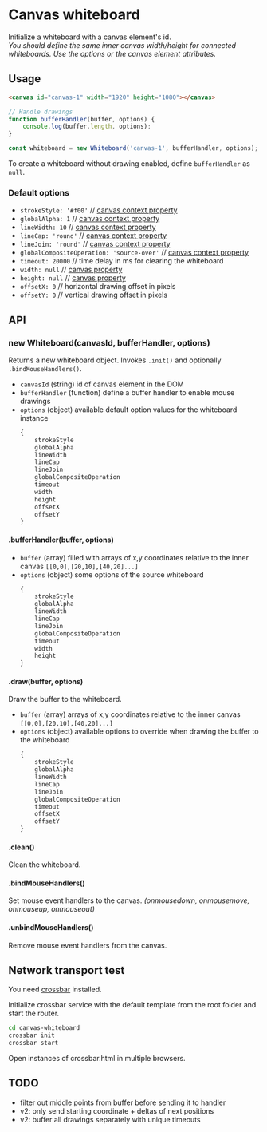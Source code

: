 # Canvas whiteboard
Initialize a whiteboard with a canvas element's id.  
*You should define the same inner canvas width/height for connected whiteboards. Use the options or the canvas element attributes.*

## Usage
```html
<canvas id="canvas-1" width="1920" height="1080"></canvas>
```

```javascript
// Handle drawings
function bufferHandler(buffer, options) {
    console.log(buffer.length, options);
}

const whiteboard = new Whiteboard('canvas-1', bufferHandler, options);
```

To create a whiteboard without drawing enabled, define `bufferHandler` as `null`.

### Default options
  * `strokeStyle: '#f00'` // [canvas context property](https://developer.mozilla.org/en-US/docs/Web/API/CanvasRenderingContext2D/strokeStyle)
  * `globalAlpha: 1` // [canvas context property](https://developer.mozilla.org/en-US/docs/Web/API/CanvasRenderingContext2D/globalAlpha)
  * `lineWidth: 10` // [canvas context property](https://developer.mozilla.org/en-US/docs/Web/API/CanvasRenderingContext2D/lineWidth)
  * `lineCap: 'round'` // [canvas context property](https://developer.mozilla.org/en-US/docs/Web/API/CanvasRenderingContext2D/lineCap)
  * `lineJoin: 'round'` // [canvas context property](https://developer.mozilla.org/en-US/docs/Web/API/CanvasRenderingContext2D/lineJoin)
  * `globalCompositeOperation: 'source-over'` // [canvas context property](https://developer.mozilla.org/en-US/docs/Web/API/CanvasRenderingContext2D/globalCompositeOperation)
  * `timeout: 20000` // time delay in ms for clearing the whiteboard
  * `width: null` // [canvas property](https://developer.mozilla.org/en-US/docs/Web/API/HTMLCanvasElement/width)
  * `height: null` // [canvas property](https://developer.mozilla.org/en-US/docs/Web/API/HTMLCanvasElement/height)
  * `offsetX: 0` // horizontal drawing offset in pixels
  * `offsetY: 0` // vertical drawing offset in pixels

## API
### new Whiteboard(canvasId, bufferHandler, options)
Returns a new whiteboard object. Invokes `.init()` and optionally `.bindMouseHandlers()`.
  * `canvasId` (string) id of canvas element in the DOM
  * `bufferHandler` (function) define a buffer handler to enable mouse drawings
  * `options` (object) available default option values for the whiteboard instance
    ```javascript
    {
        strokeStyle
        globalAlpha
        lineWidth
        lineCap
        lineJoin
        globalCompositeOperation
        timeout
        width
        height
        offsetX
        offsetY
    }
    ```

#### .bufferHandler(buffer, options)
  * `buffer` (array) filled with arrays of x,y coordinates relative to the inner canvas `[[0,0],[20,10],[40,20]...]`
  * `options` (object) some options of the source whiteboard
    ```javascript
    {
        strokeStyle
        globalAlpha
        lineWidth
        lineCap
        lineJoin
        globalCompositeOperation
        timeout
        width
        height
    }
    ```

#### .draw(buffer, options)
Draw the buffer to the whiteboard.
  * `buffer` (array) arrays of x,y coordinates relative to the inner canvas `[[0,0],[20,10],[40,20]...]`
  * `options` (object) available options to override when drawing the buffer to the whiteboard
    ```javascript
    {
        strokeStyle
        globalAlpha
        lineWidth
        lineCap
        lineJoin
        globalCompositeOperation
        timeout
        offsetX
        offsetY
    }
    ```

#### .clean()
Clean the whiteboard.

#### .bindMouseHandlers()
Set mouse event handlers to the canvas. *(onmousedown, onmousemove, onmouseup, onmouseout)*

#### .unbindMouseHandlers()
Remove mouse event handlers from the canvas.

## Network transport test
You need [crossbar](https://crossbar.io/docs/Installation/) installed.

Initialize crossbar service with the default template from the root folder and start the router.
```bash
cd canvas-whiteboard
crossbar init
crossbar start
```
Open instances of crossbar.html in multiple browsers.

## TODO
 * filter out middle points from buffer before sending it to handler
 * v2: only send starting coordinate + deltas of next positions
 * v2: buffer all drawings separately with unique timeouts
